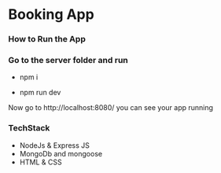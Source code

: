 # Booking App

### How to Run the App

### Go to the server folder and run 

* npm i

* npm run dev


Now go to http://localhost:8080/  you can see your app running

### TechStack

* NodeJs & Express JS
* MongoDb and mongoose
* HTML & CSS
